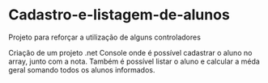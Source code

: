 # Cadastro-e-listagem-de-alunos
Projeto para reforçar a utilização de alguns controladores

Criação de um projeto .net Console onde é possível cadastrar o aluno no array, junto com a nota.
Também é possível listar o aluno e calcular a méda geral somando todos os alunos informados.
